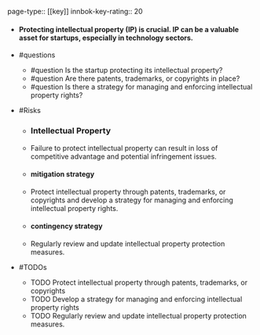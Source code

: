 page-type:: [[key]]
innbok-key-rating:: 20
- #### Protecting intellectual property (IP) is crucial. IP can be a valuable asset for startups, especially in technology sectors.
- #questions
  - #question Is the startup protecting its intellectual property?
  - #question Are there patents, trademarks, or copyrights in place?
  - #question Is there a strategy for managing and enforcing intellectual property rights?
- #Risks

  - ### Intellectual Property
  - Failure to protect intellectual property can result in loss of competitive advantage and potential infringement issues.
  - #### mitigation strategy
  - Protect intellectual property through patents, trademarks, or copyrights and develop a strategy for managing and enforcing intellectual property rights.
  - #### contingency strategy
  - Regularly review and update intellectual property protection measures.
- #TODOs
  - TODO Protect intellectual property through patents, trademarks, or copyrights
  - TODO  Develop a strategy for managing and enforcing intellectual property rights
  - TODO  Regularly review and update intellectual property protection measures.



